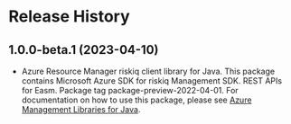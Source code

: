 # Release History

## 1.0.0-beta.1 (2023-04-10)

- Azure Resource Manager riskiq client library for Java. This package contains Microsoft Azure SDK for riskiq Management SDK. REST APIs for Easm. Package tag package-preview-2022-04-01. For documentation on how to use this package, please see [Azure Management Libraries for Java](https://aka.ms/azsdk/java/mgmt).
